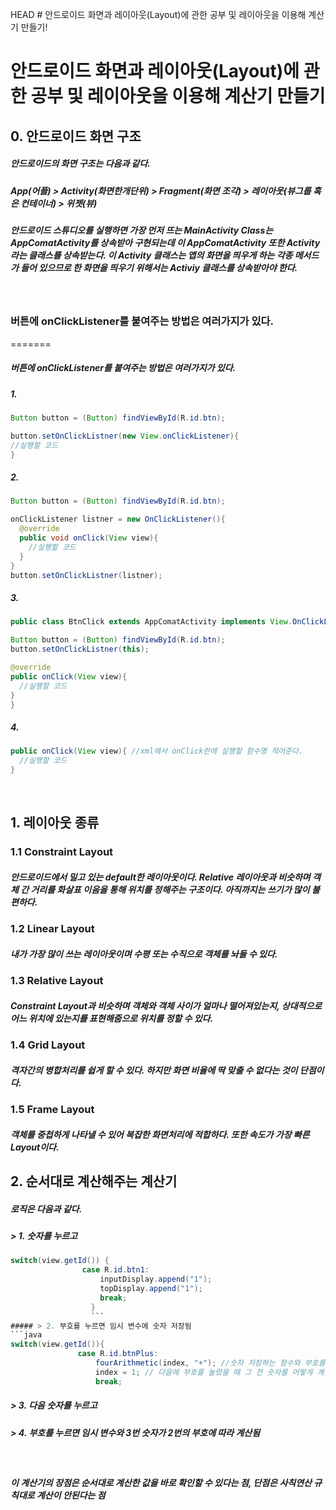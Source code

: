 HEAD
﻿# 안드로이드 화면과 레이아웃(Layout)에 관한 공부 및 레이아웃을 이용해 계산기 만들기!

# 안드로이드 화면과 레이아웃(Layout)에 관한 공부 및 레이아웃을 이용해 계산기 만들기


## 0. 안드로이드 화면 구조

##### 안드로이드의 화면 구조는 다음과 같다.
##### App(어플) > Activity(화면한개단위) > Fragment(화면 조각) > 레이아웃(뷰그룹 혹은 컨테이너) > 위젯(뷰)
##### 안드로이드 스튜디오를 실행하면 가장 먼저 뜨는 MainActivity Class는 AppComatActivity를 상속받아 구현되는데 이 AppComatActivity 또한 Activity라는 클래스를 상속받는다. 이 Activity 클래스는 앱의 화면을 띄우게 하는 각종 메서드가 들어 있으므로 한 화면을 띄우기 위해서는 Activiy 클래스를 상속받아야 한다.

<br>

### 버튼에 onClickListener를 붙여주는 방법은 여러가지가 있다.
=======

##### 버튼에 onClickListener를 붙여주는 방법은 여러가지가 있다.


##### 1.

```java
Button button = (Button) findViewById(R.id.btn);

button.setOnClickListner(new View.onClickListener){
//실행할 코드  
}
```
##### 2.
```java
Button button = (Button) findViewById(R.id.btn);

onClickListener listner = new OnClickListener(){
  @override
  public void onClick(View view){
    //실행할 코드
  }
}
button.setOnClickListner(listner);
```
##### 3.
```java
public class BtnClick extends AppComatActivity implements View.OnClickListener{

Button button = (Button) findViewById(R.id.btn);
button.setOnClickListner(this);  

@override
public onClick(View view){
  //실행할 코드
}
}
```
##### 4.
```java
public onClick(View view){ //xml에서 onClick란에 실행할 함수명 적어준다.
  //실행할 코드
}
```
<br>

## 1. 레이아웃 종류

### 1.1 Constraint Layout
##### 안드로이드에서 밀고 있는 default한 레이아웃이다. Relative 레이아웃과 비슷하며 객체 간 거리를 화살표 이음을 통해 위치를 정해주는 구조이다. 아직까지는 쓰기가 많이 불편하다.

### 1.2 Linear Layout
##### 내가 가장 많이 쓰는 레이아웃이며 수평 또는 수직으로 객체를 놔둘 수 있다.

### 1.3 Relative Layout
##### Constraint Layout과 비슷하며 객체와 객체 사이가 얼마나 떨어져있는지, 상대적으로 어느 위치에 있는지를 표현해줌으로 위치를 정할 수 있다.

### 1.4 Grid Layout
##### 격자간의 병합처리를 쉽게 할 수 있다. 하지만 화면 비율에 딱 맞출 수 없다는 것이 단점이다.

### 1.5 Frame Layout
##### 객체를 중첩하게 나타낼 수 있어 복잡한 화면처리에 적합하다. 또한 속도가 가장 빠른 Layout이다.

## 2. 순서대로 계산해주는 계산기

##### 로직은 다음과 같다.
##### > 1. 숫자를 누르고
```java
switch(view.getId()) {
                case R.id.btn1:
                    inputDisplay.append("1");
                    topDisplay.append("1");
                    break;
                  }
                  ```
##### > 2. 부호를 누르면 임시 변수에 숫자 저장됨
```java
switch(view.getId()){
               case R.id.btnPlus:
                   fourArithmetic(index, "+"); //숫자 저장하는 함수와 부호를 화면에 넣어주는 메서드가 있음
                   index = 1; // 다음에 부호를 눌렀을 때 그 전 숫자를 어떻게 계산할 것인지 알려주는 index
                   break;
```

##### > 3. 다음 숫자를 누르고
##### > 4. 부호를 누르면 임시 변수와 3번 숫자가 2번의 부호에 따라 계산됨

<br>

##### 이 계산기의 장점은 순서대로 계산한 값을 바로 확인할 수 있다는 점, 단점은 사칙연산 규칙대로 계산이 안된다는 점
